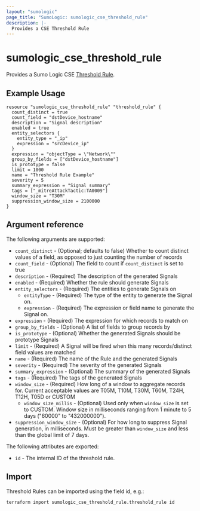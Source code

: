 ```yaml
---
layout: "sumologic"
page_title: "SumoLogic: sumologic_cse_threshold_rule"
description: |-
  Provides a CSE Threshold Rule
---
```


# sumologic_cse_threshold_rule
Provides a Sumo Logic CSE [Threshold Rule](https://help.sumologic.com/Cloud_SIEM_Enterprise/CSE_Rules/05_Write_a_Threshold_Rule).

## Example Usage
```hcl
resource "sumologic_cse_threshold_rule" "threshold_rule" {
  count_distinct = true
  count_field = "dstDevice_hostname"
  description = "Signal description"
  enabled = true
  entity_selectors {
    entity_type = "_ip"
    expression = "srcDevice_ip"
  }
  expression = "objectType = \"Network\""
  group_by_fields = ["dstDevice_hostname"]
  is_prototype = false
  limit = 1000
  name = "Threshold Rule Example"
  severity = 5
  summary_expression = "Signal summary"
  tags = ["_mitreAttackTactic:TA0009"]
  window_size = "T30M"
  suppression_window_size = 2100000
}
```

## Argument reference

The following arguments are supported:

- `count_distinct` - (Optional; defaults to false) Whether to count distinct values of a field, as opposed to just counting the number of records
- `count_field` - (Optional) The field to count if `count_distinct` is set to true
- `description` - (Required) The description of the generated Signals
- `enabled` - (Required) Whether the rule should generate Signals
- `entity_selectors` - (Required) The entities to generate Signals on
  + `entityType` - (Required) The type of the entity to generate the Signal on.
  + `expression` - (Required) The expression or field name to generate the Signal on.
- `expression` - (Required) The expression for which records to match on
- `group_by_fields` - (Optional) A list of fields to group records by
- `is_prototype` - (Optional) Whether the generated Signals should be prototype Signals
- `limit` - (Required) A Signal will be fired when this many records/distinct field values are matched
- `name` - (Required) The name of the Rule and the generated Signals
- `severity` - (Required) The severity of the generated Signals
- `summary_expression` - (Optional) The summary of the generated Signals
- `tags` - (Required) The tags of the generated Signals
- `window_size` - (Required) How long of a window to aggregate records for. Current acceptable values are T05M, T10M, T30M, T60M, T24H, T12H, T05D or CUSTOM
  + `window_size_millis` - (Optional) Used only when `window_size` is set to CUSTOM. Window size in milliseconds ranging from 1 minute to 5 days ("60000" to "432000000").
- `suppression_window_size` - (Optional) For how long to suppress Signal generation, in milliseconds. Must be greater than `window_size` and less than the global limit of 7 days.

The following attributes are exported:

- `id` - The internal ID of the threshold rule.

## Import

Threshold Rules can be imported using the field id, e.g.:
```hcl
terraform import sumologic_cse_threshold_rule.threshold_rule id
```